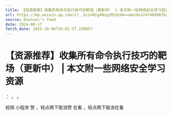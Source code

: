 ```yaml
---
title: 【资源推荐】收集所有命令执行技巧的靶场（更新中） | 本文附一些网络安全学习资源
url: https://mp.weixin.qq.com/s?__biz=Mzg4NzgzMjUzOA==&mid=2247484967&idx=1&sn=1bae927d84677fbb4f7e2a9e6ba490bf
source: Doonsec's feed
date: 2024-08-17
fetch_date: 2025-10-06T18:01:37.230957
---
```


# 【资源推荐】收集所有命令执行技巧的靶场（更新中） | 本文附一些网络安全学习资源

：
，
。

视频
小程序
赞
，轻点两下取消赞
在看
，轻点两下取消在看